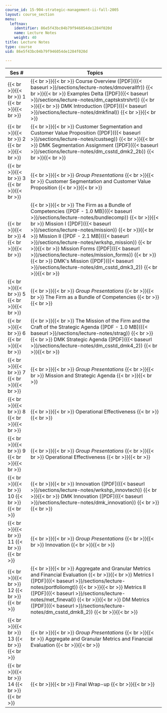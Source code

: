 ```yaml
---
course_id: 15-904-strategic-management-ii-fall-2005
layout: course_section
menu:
  leftnav:
    identifier: 86e5f43bc04b79f946054de1284f020d
    name: Lecture Notes
    weight: 40
title: Lecture Notes
type: course
uid: 86e5f43bc04b79f946054de1284f020d

---
```


| Ses # | Topics |
| --- | --- |
|  {{< br >}}{{< br >}} 1 {{< br >}}{{< br >}}  |  {{< br >}}{{< br >}} Course Overview ([PDF]({{< baseurl >}}/sections/lecture-notes/dmoverallfr)) {{< br >}}{{< br >}} Examples Delta ([PDF]({{< baseurl >}}/sections/lecture-notes/dm_captskstrshrt)) {{< br >}}{{< br >}} DMK Introduction ([PDF]({{< baseurl >}}/sections/lecture-notes/dmkfinal)) {{< br >}}{{< br >}}  |
|  {{< br >}}{{< br >}} 2 {{< br >}}{{< br >}}  |  {{< br >}}{{< br >}} Customer Segmentation and Customer Value Proposition ([PDF]({{< baseurl >}}/sections/lecture-notes/custseg)) {{< br >}}{{< br >}} DMK Segmentation Assignment ([PDF]({{< baseurl >}}/sections/lecture-notes/dm_csstd_dmk2_2b)) {{< br >}}{{< br >}}  |
|  {{< br >}}{{< br >}} 3 {{< br >}}{{< br >}}  |  {{< br >}}{{< br >}} _Group Presentations_ {{< br >}}{{< br >}} Customer Segmentation and Customer Value Proposition {{< br >}}{{< br >}}  |
|  {{< br >}}{{< br >}} 4 {{< br >}}{{< br >}}  |  {{< br >}}{{< br >}} The Firm as a Bundle of Competencies ([PDF - 1.0 MB]({{< baseurl >}}/sections/lecture-notes/bundlecomp)) {{< br >}}{{< br >}} Mission I ([PDF]({{< baseurl >}}/sections/lecture-notes/mission)) {{< br >}}{{< br >}} Mission II ([PDF - 2.1 MB]({{< baseurl >}}/sections/lecture-notes/wrkshp_mission)) {{< br >}}{{< br >}} Mission Forms ([PDF]({{< baseurl >}}/sections/lecture-notes/mission_forms)) {{< br >}}{{< br >}} DMK's Mission ([PDF]({{< baseurl >}}/sections/lecture-notes/dm_csstd_dmk3_2)) {{< br >}}{{< br >}}  |
|  {{< br >}}{{< br >}} 5 {{< br >}}{{< br >}}  |  {{< br >}}{{< br >}} _Group Presentations_ {{< br >}}{{< br >}} The Firm as a Bundle of Competencies {{< br >}}{{< br >}}  |
|  {{< br >}}{{< br >}} 6 {{< br >}}{{< br >}}  |  {{< br >}}{{< br >}} The Mission of the Firm and the Craft of the Strategic Agenda ([PDF - 1.0 MB]({{< baseurl >}}/sections/lecture-notes/strag)) {{< br >}}{{< br >}} DMK Strategic Agenda ([PDF]({{< baseurl >}}/sections/lecture-notes/dm_csstd_dmk4_2)) {{< br >}}{{< br >}}  |
|  {{< br >}}{{< br >}} 7 {{< br >}}{{< br >}}  |  {{< br >}}{{< br >}} _Group Presentations_ {{< br >}}{{< br >}} Mission and Strategic Agenda {{< br >}}{{< br >}}  |
|  {{< br >}}{{< br >}} 8 {{< br >}}{{< br >}}  |  {{< br >}}{{< br >}} Operational Effectiveness {{< br >}}{{< br >}}  |
|  {{< br >}}{{< br >}} 9 {{< br >}}{{< br >}}  |  {{< br >}}{{< br >}} _Group Presentations_ {{< br >}}{{< br >}} Operational Effectiveness {{< br >}}{{< br >}}  |
|  {{< br >}}{{< br >}} 10 {{< br >}}{{< br >}}  |  {{< br >}}{{< br >}} Innovation ([PDF]({{< baseurl >}}/sections/lecture-notes/wrkshp_innovtech)) {{< br >}}{{< br >}} DMK Innovation ([PDF]({{< baseurl >}}/sections/lecture-notes/dmk_innovation)) {{< br >}}{{< br >}}  |
|  {{< br >}}{{< br >}} 11 {{< br >}}{{< br >}}  |  {{< br >}}{{< br >}} _Group Presentations_ {{< br >}}{{< br >}} Innovation {{< br >}}{{< br >}}  |
|  {{< br >}}{{< br >}} 12 {{< br >}}{{< br >}}  |  {{< br >}}{{< br >}} Aggregate and Granular Metrics and Financial Evaluation {{< br >}}{{< br >}} Metrics I ([PDF]({{< baseurl >}}/sections/lecture-notes/portfoliomgt)) {{< br >}}{{< br >}} Metrics II ([PDF]({{< baseurl >}}/sections/lecture-notes/met_fineval)) {{< br >}}{{< br >}} DM Metrics ([PDF]({{< baseurl >}}/sections/lecture-notes/dm_csstd_dmk8_2)) {{< br >}}{{< br >}}  |
|  {{< br >}}{{< br >}} 13 {{< br >}}{{< br >}}  |  {{< br >}}{{< br >}} _Group Presentations_ {{< br >}}{{< br >}} Aggregate and Granular Metrics and Financial Evaluation {{< br >}}{{< br >}}  |
|  {{< br >}}{{< br >}} 14 {{< br >}}{{< br >}}  |  {{< br >}}{{< br >}} Final Wrap-up {{< br >}}{{< br >}}